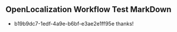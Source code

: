 ## OpenLocalization Workflow Test MarkDown
* b19b9dc7-1edf-4a9e-b6bf-e3ae2e1ff95e 
thanks!<!--HONumber=Mar16_HO4-->
